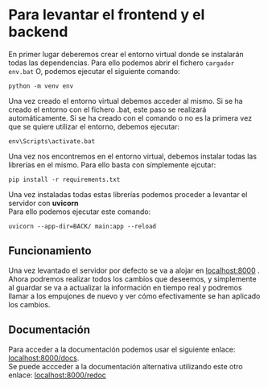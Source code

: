 # Para levantar el frontend y el backend

En primer lugar deberemos crear el entorno virtual donde se instalarán todas las dependencias.
Para ello podemos abrir el fichero ```cargador env.bat```
O, podemos ejecutar el siguiente comando:
```
python -m venv env
```
Una vez creado el entorno virtual debemos acceder al mismo. Si se ha creado el entorno con el fichero .bat, este paso se realizará automáticamente.
Si se ha creado con el comando o no es la primera vez que se quiere utilizar el entorno, debemos ejecutar:
```
env\Scripts\activate.bat
```

Una vez nos encontremos en el entorno virtual, debemos instalar todas las librerías en el mismo.
Para ello basta con símplemente ejcutar:
```
pip install -r requirements.txt
```

Una vez instaladas todas estas librerías podemos proceder a levantar el servidor con **uvicorn**  
Para ello podemos ejecutar este comando:
```
uvicorn --app-dir=BACK/ main:app --reload  
```

## Funcionamiento

Una vez levantado el servidor por defecto se va a alojar en [localhost:8000](http://localhost:8000/) .  
Ahora podremos realizar todos los cambios que deseemos, y simplemente al guardar se va a actualizar la información en tiempo real y podremos llamar a los empujones de nuevo y ver cómo efectivamente se han aplicado los cambios.

## Documentación

Para acceder a la documentación podemos usar el siguiente enlace: [localhost:8000/docs](http://localhost:8000/docs).  
Se puede accceder a la documentación alternativa utilizando este otro enlace: [localhost:8000/redoc](http://localhost:8000/redoc)

